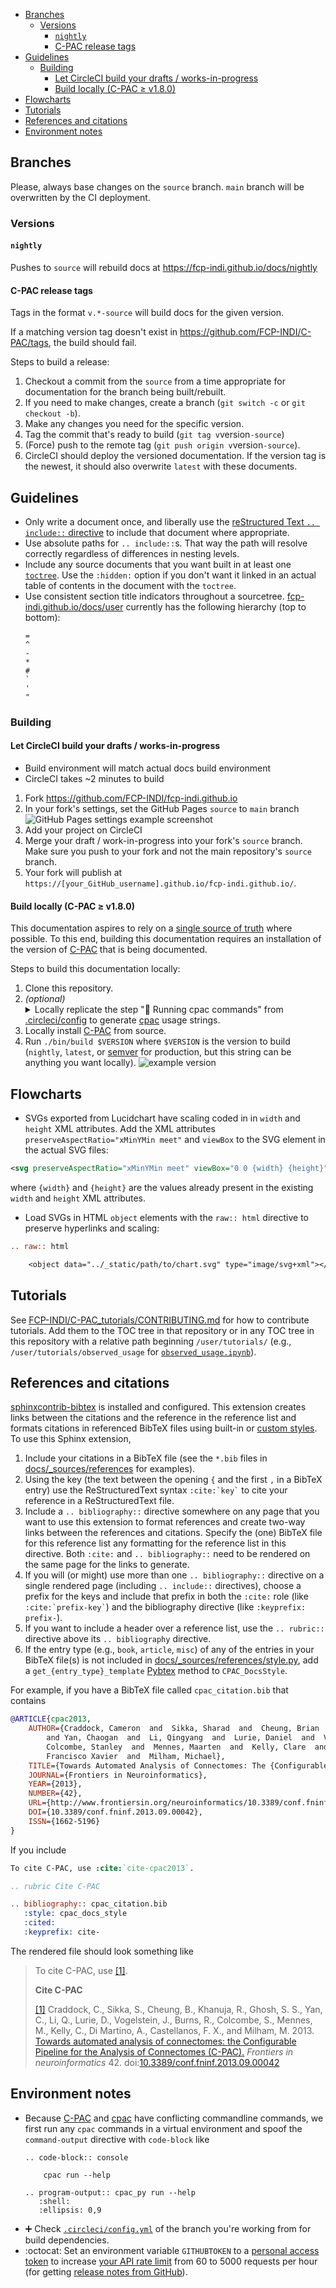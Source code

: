 <!-- TOC -->

- [Branches](#branches)
  - [Versions](#versions)
    - [`nightly`](#nightly)
    - [C-PAC release tags](#c-pac-release-tags)
- [Guidelines](#guidelines)
  - [Building](#building)
    - [Let CircleCI build your drafts / works-in-progress](#let-circleci-build-your-drafts--works-in-progress)
    - [Build locally (C-PAC ≥ v1.8.0)](#build-locally-c-pac-≥-v180)
- [Flowcharts](#flowcharts)
- [Tutorials](#tutorials)
- [References and citations](#references-and-citations)
- [Environment notes](#environment-notes)

<!-- /TOC -->

<a id="markdown-branches" name="branches"></a>
## Branches

Please, always base changes on the `source` branch. `main` branch will be overwritten by the CI deployment.

<a id="markdown-versions" name="versions"></a>
### Versions

<a id="markdown-nightly" name="nightly"></a>
#### `nightly`

Pushes to `source` will rebuild docs at https://fcp-indi.github.io/docs/nightly

<a id="markdown-c-pac-release-tags" name="c-pac-release-tags"></a>
#### C-PAC release tags
Tags in the format `v.*-source` will build docs for the given version.

If a matching version tag doesn't exist in https://github.com/FCP-INDI/C-PAC/tags, the build should fail.

Steps to build a release:
1. Checkout a commit from the `source` from a time appropriate for documentation for the branch being built/rebuilt.
2. If you need to make changes, create a branch (`git switch -c` or `git checkout -b`).
3. Make any changes you need for the specific version.
4. Tag the commit that's ready to build (`git tag v`version`-source`)
5. (Force) push to the remote tag (`git push origin v`version`-source`).
6. CircleCI should deploy the versioned documentation. If the version tag is the newest, it should also overwrite `latest` with these documents. 

<a id="markdown-guidelines" name="guidelines"></a>
## Guidelines

- Only write a document once, and liberally use the [reStructured Text `.. include::` directive](https://docutils.sourceforge.io/docs/ref/rst/directives.html#include) to include that document where appropriate.
- Use absolute paths for `.. include::`s. That way the path will resolve correctly regardless of differences in nesting levels.
- Include any source documents that you want built in at least one [`toctree`](https://www.sphinx-doc.org/en/1.8/usage/restructuredtext/directives.html#directive-toctree). Use the `:hidden:` option if you don't want it linked in an actual table of contents in the document with the `toctree`.
- Use consistent section title indicators throughout a sourcetree. [fcp-indi.github.io/docs/user](https://fcp-indi.github.io/docs/user) currently has the following hierarchy (top to bottom):
  ```
  =
  ^
  -
  *
  #
  `
  '
  "
  ```

<a id="markdown-building" name="building"></a>
### Building

<a id="markdown-let-circleci-build-your-drafts--works-in-progress" name="let-circleci-build-your-drafts--works-in-progress"></a>
#### Let CircleCI build your drafts / works-in-progress
* Build environment will match actual docs build environment
* CircleCI takes ~2 minutes to build
1. Fork https://github.com/FCP-INDI/fcp-indi.github.io
1. In your fork's settings, set the GitHub Pages `source` to `main` branch
    ![GitHub Pages settings example screenshot](./images/github-pages-settings-example.png)
1. Add your project on CircleCI
1. Merge your draft / work-in-progress into your fork's `source` branch. Make sure you push to your fork and not the main repository's `source` branch.
1. Your fork will publish at `https://[your_GitHub_username].github.io/fcp-indi.github.io/`.

<a id="markdown-build-locally-c-pac-≥-v180" name="build-locally-c-pac-≥-v180"></a>
#### Build locally (C-PAC ≥ v1.8.0)
This documentation aspires to rely on a [single source of truth](https://en.wikipedia.org/wiki/Single_source_of_truth) where possible.  To this end, building this documentation requires an installation of the version of [C-PAC](https://github.com/FCP-INDI/C-PAC) that is being documented.

Steps to build this documentation locally:
1. Clone this repository.
1. _(optional)_ <details><summary>Locally replicate the step "👊 Running cpac commands" from [.circleci/config](./.circleci/config) to generate [cpac](https://pypi.org/project/cpac/) usage strings.</summary>
    Either perform this "👊 Running cpac commands" step in a separate Python environment or uninstall cpac after generating the usage string(s).
    1. _(optional)_ Create an environment for cpac and activate this environment.
    1. `pip install cpac`
    1. If you don't have a local container for the version of C-PAC you're documenting, `cpac pull` to download the latest or `cpac pull --tag $TAG` to pull a specific version.
    1. Generate ReStructuredText documents with cpac usage strings:
       ```BASH
        mkdir -p docs/_sources/user/cpac
        printf ".. code-block:: console\n\n   $ cpac --help\n\n" > docs/_sources/user/cpac/help.rst
        cpac --help | sed -e "s/.*/   &/" >> docs/_sources/user/cpac/help.rst
        mkdir -p docs/_sources/user/run
        printf "Usage: cpac run\n\`\`\`\`\`\`\`\`\`\`\`\`\`\`\`\n.. code-block:: console\n\n   $ cpac run --help\n\n" > docs/_sources/user/run/help.rst
        cpac run --help | sed -e "s/.*/   &/" >> docs/_sources/user/run/help.rst
        mkdir -p docs/_sources/user/utils
        printf "Usage: cpac utils\n\`\`\`\`\`\`\`\`\`\`\`\`\`\`\`\`\`\n.. code-block:: console\n\n   $ cpac utils --help\n\n" > docs/_sources/user/utils/help.rst
        cpac utils --help | sed -e "s/.*/   &/" >> docs/_sources/user/utils/help.rst
        ```
    1. `deactivate` your cpac environment if you used a separate environment or `pip uninstall cpac`.
    </details>
1. Locally install [C-PAC](https://github.com/FCP-INDI/C-PAC) from source.
1. Run `./bin/build $VERSION` where `$VERSION` is the version to build (`nightly`, `latest`, or [<span title='Semantic Versioning'>semver</span>](https://semver.org/) for production, but this string can be anything you want locally). ![example version](./images/example_version.png)

<a id="markdown-flowcharts" name="flowcharts"></a>
## Flowcharts

- SVGs exported from Lucidchart have scaling coded in in `width` and `height` XML attributes. Add the XML attributes `preserveAspectRatio="xMinYMin meet"` and `viewBox` to the SVG element in the actual SVG files:

```xml
<svg preserveAspectRatio="xMinYMin meet" viewBox="0 0 {width} {height}"></svg>
```

where `{width}` and `{height}` are the values already present in the existing `width` and `height` XML attributes.
- Load SVGs in HTML `object` elements with the `raw:: html` directive to preserve hyperlinks and scaling:

```rst
.. raw:: html

    <object data="../_static/path/to/chart.svg" type="image/svg+xml"></object>
```

<a id="markdown-tutorials" name="tutorials"></a>
## Tutorials

See [FCP-INDI/C-PAC_tutorials/CONTRIBUTING.md](https://github.com/FCP-INDI/C-PAC_tutorials/blob/main/CONTRIBUTING.md) for how to contribute tutorials. Add them to the TOC tree in that repository or in any TOC tree in this repository with a relative path beginning `/user/tutorials/` (e.g., `/user/tutorials/observed_usage` for [`observed_usage.ipynb`](https://github.com/FCP-INDI/C-PAC_tutorials/blob/main/observed_usage.ipynb)).

<a id="markdown-references-and-citations" name="references-and-citations"></a>
## References and citations

[sphinxcontrib-bibtex](https://sphinxcontrib-bibtex.readthedocs.io/) is installed and configured. This extension creates links between the citations and the reference in the reference list and formats citations in referenced BibTeX files using built-in or [custom styles](https://github.com/FCP-INDI/fcp-indi.github.io/blob/source/docs/_sources/references/style.py). To use this Sphinx extension, 

1. Include your citations in a BibTeX file (see the `*.bib` files in [docs/_sources/references](https://github.com/FCP-INDI/fcp-indi.github.io/blob/source/docs/_sources/references) for examples).
2. Using the key (the text between the opening `{` and the first `,` in a BibTeX entry) use the ReStructuredText syntax `` :cite:`key` `` to cite your reference in a ReStructuredText file.
3. Include a `.. bibliography::` directive somewhere on any page that you want to use this extension to format references and create two-way links between the references and citations. Specify the (one) BibTeX file for this reference list any formatting for the reference list in this directive. Both `:cite:` and `.. bibliography::` need to be rendered on the same page for the links to generate.
4. If you will (or might) use more than one `.. bibliography::` directive on a single rendered page (including `.. include::` directives), choose a prefix for the keys and include that prefix in both the `:cite:` role (like `` :cite:`prefix-key` ``) and the bibliography directive (like `:keyprefix: prefix-`).
5. If you want to include a header over a reference list, use the `.. rubric::` directive above its `.. bibliography` directive.
6. If the entry type (e.g., `book`, `article`, `misc`) of any of the entries in your BibTeX file(s) is not included in [docs/_sources/references/style.py](https://github.com/FCP-INDI/fcp-indi.github.io/blob/source/docs/_sources/references/style.py), add a `get_{entry_type}_template` [Pybtex](https://pybtex.org) method to `CPAC_DocsStyle`.

For example, if you have a BibTeX file called `cpac_citation.bib` that contains

```BibTeX
@ARTICLE{cpac2013,
    AUTHOR={Craddock, Cameron  and  Sikka, Sharad  and  Cheung, Brian  and  Khanuja, Ranjeet  and  Ghosh, Satrajit S
        and Yan, Chaogan  and  Li, Qingyang  and  Lurie, Daniel  and  Vogelstein, Joshua  and  Burns, Randal  and
        Colcombe, Stanley  and  Mennes, Maarten  and  Kelly, Clare  and  Di Martino, Adriana  and  Castellanos,
        Francisco Xavier  and  Milham, Michael},
    TITLE={Towards Automated Analysis of Connectomes: The {Configurable Pipeline for the Analysis of Connectomes (C-PAC)}},
    JOURNAL={Frontiers in Neuroinformatics},
    YEAR={2013},
    NUMBER={42},
    URL={http://www.frontiersin.org/neuroinformatics/10.3389/conf.fninf.2013.09.00042/full},
    DOI={10.3389/conf.fninf.2013.09.00042},
    ISSN={1662-5196}
}
```

If you include

```rst
To cite C-PAC, use :cite:`cite-cpac2013`.

.. rubric Cite C-PAC

.. bibliography:: cpac_citation.bib
   :style: cpac_docs_style
   :cited:
   :keyprefix: cite-
```

The rendered file should look something like

> To cite C-PAC, use <a name="backref1" href="#ref1">[1]</a>.
> 
> __Cite C-PAC__
> 
> <a name="ref1" href="#backref1">[1]</a> Craddock, C., Sikka, S., Cheung, B., Khanuja, R., Ghosh, S. S., Yan, C., Li, Q., Lurie, D., Vogelstein, J., Burns, R., Colcombe, S., Mennes, M., Kelly, C., Di Martino, A., Castellanos, F. X., and Milham, M. 2013. [Towards automated analysis of connectomes: the Configurable Pipeline for the Analysis of Connectomes (C-PAC).](http://www.frontiersin.org/neuroinformatics/10.3389/conf.fninf.2013.09.00042/full) *Frontiers in neuroinformatics* 42. doi:[10.3389/conf.fninf.2013.09.00042](https://dx.doi.org/10.3389/conf.fninf.2013.09.00042)

<a id="markdown-environment-notes" name="environment-notes"></a>
## Environment notes
* Because [C-PAC](https://github.com/FCP-INDI/C-PAC.git) and [cpac](https://github.com/FCP-INDI/cpac.git) have conflicting commandline commands, we first run any `cpac` commands in a virtual environment and spoof the `command-output` directive with `code-block` like 
   ```RST
   .. code-block:: console

       cpac run --help
       
   .. program-output:: cpac_py run --help
      :shell:
      :ellipsis: 0,9
   ```
* :heavy_plus_sign: Check [`.circleci/config.yml`](https://github.com/FCP-INDI/fcp-indi.github.io/blob/source/.circleci/config.yml) of the branch you're working from for build dependencies.
* :octocat: Set an environment variable `GITHUBTOKEN` to a [personal access token](https://help.github.com/en/github/authenticating-to-github/creating-a-personal-access-token-for-the-command-line) to increase [your API rate limit](https://developer.github.com/v3/#rate-limiting) from 60 to 5000 requests per hour (for getting [release notes from GitHub](https://github.com/FCP-INDI/C-PAC/releases)).
